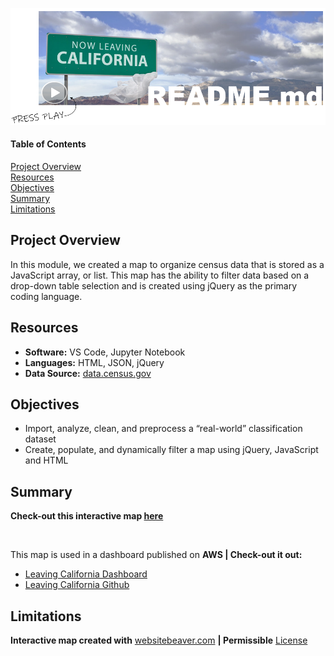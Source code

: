 ![header_pic](/pics/header.png)
 
#### Table of Contents  

[Project Overview](#project-overview)  
[Resources](#resources)  
[Objectives](#objectives)  
[Summary](#summary)  
[Limitations](#limitations)  
  
## Project Overview  
In this module, we created a map to organize census data that is stored as a JavaScript array, or list. This map has the ability to filter data based on a drop-down table selection and is created using jQuery as the primary coding language.  

## Resources  
- **Software:** VS Code, Jupyter Notebook   
- **Languages:** HTML, JSON, jQuery  
- **Data Source:** [data.census.gov](https://data.census.gov)    

## Objectives  
- Import, analyze, clean, and preprocess a “real-world” classification dataset  
- Create, populate, and dynamically filter a map using jQuery, JavaScript and HTML  

## Summary  
**Check-out this interactive map [here](https://shannon-goddard.github.io/Correlation_vs_Causation/)**  

![]()  

This map is used in a dashboard published on **AWS | Check-out it out:**
- [Leaving California Dashboard](http://leavingcabucket.s3-website.us-east-2.amazonaws.com/)
- [Leaving California Github](https://github.com/JVChermak/Leaving_California.git)  

## Limitations  
**Interactive map created with** [websitebeaver.com](https://websitebeaver.com/how-to-make-an-interactive-and-responsive-svg-map-of-us-states-capitals) **| Permissible** [License](https://github.com/WebsiteBeaver/interactive-and-responsive-svg-map-of-us-states-capitals/blob/master/LICENSE)  
